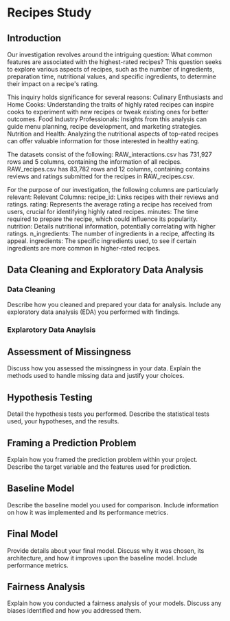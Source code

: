 # Recipes Study



## Introduction

Our investigation revolves around the intriguing question: What common features are associated with the highest-rated recipes? This question seeks to explore various aspects of recipes, such as the number of ingredients, preparation time, nutritional values, and specific ingredients, to determine their impact on a recipe's rating.

This inquiry holds significance for several reasons:
Culinary Enthusiasts and Home Cooks: Understanding the traits of highly rated recipes can inspire cooks to experiment with new recipes or tweak existing ones for better outcomes.
Food Industry Professionals: Insights from this analysis can guide menu planning, recipe development, and marketing strategies.
Nutrition and Health: Analyzing the nutritional aspects of top-rated recipes can offer valuable information for those interested in healthy eating.

The datasets consist of the following:
RAW_interactions.csv has 731,927 rows and 5 columns, containing the information of all recipes. RAW_recipes.csv has 83,782 rows and 12 columns, containing contains reviews and ratings submitted for the recipes in RAW_recipes.csv.

For the purpose of our investigation, the following columns are particularly relevant:
Relevant Columns:
recipe_id: Links recipes with their reviews and ratings.
rating: Represents the average rating a recipe has received from users, crucial for identifying highly rated recipes.
minutes: The time required to prepare the recipe, which could influence its popularity.
nutrition: Details nutritional information, potentially correlating with higher ratings.
n_ingredients: The number of ingredients in a recipe, affecting its appeal.
ingredients: The specific ingredients used, to see if certain ingredients are more common in higher-rated recipes.

## Data Cleaning and Exploratory Data Analysis

### Data Cleaning
Describe how you cleaned and prepared your data for analysis. Include any exploratory data analysis (EDA) you performed with findings.
### Explarotory Data Anaylsis


## Assessment of Missingness

Discuss how you assessed the missingness in your data. Explain the methods used to handle missing data and justify your choices.

## Hypothesis Testing

Detail the hypothesis tests you performed. Describe the statistical tests used, your hypotheses, and the results.

## Framing a Prediction Problem

Explain how you framed the prediction problem within your project. Describe the target variable and the features used for prediction.

## Baseline Model

Describe the baseline model you used for comparison. Include information on how it was implemented and its performance metrics.

## Final Model

Provide details about your final model. Discuss why it was chosen, its architecture, and how it improves upon the baseline model. Include performance metrics.

## Fairness Analysis

Explain how you conducted a fairness analysis of your models. Discuss any biases identified and how you addressed them.
